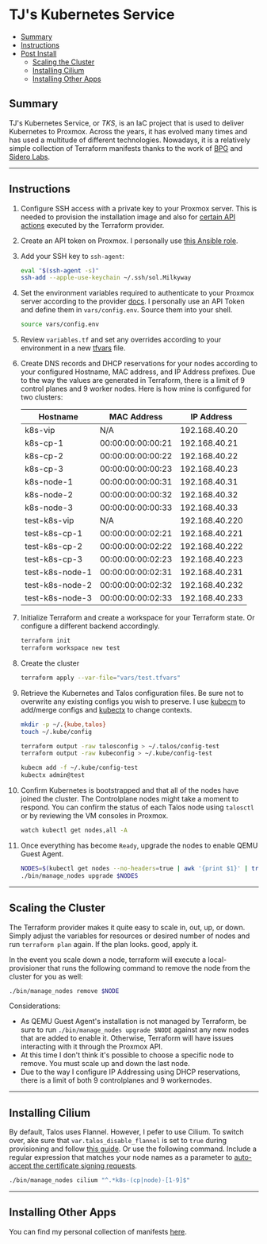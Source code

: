 # TJ's Kubernetes Service

* [Summary](#summary)
* [Instructions](#instructions)
* [Post Install](#post-install)
  * [Scaling the Cluster](#scaling-the-cluster)
  * [Installing Cilium](#installing-cilium)
  * [Installing Other Apps](#installing-other-apps)

## Summary

TJ's Kubernetes Service, or *TKS*, is an IaC project that is used to deliver Kubernetes to Proxmox. Across the years, it has evolved many times and has used a multitude of different technologies. Nowadays, it is a relatively simple collection of Terraform manifests thanks to the work of [BPG](https://github.com/bpg/terraform-provider-proxmox) and [Sidero Labs](https://github.com/siderolabs/terraform-provider-talos).

<hr>

## Instructions

1. Configure SSH access with a private key to your Proxmox server. This is needed to provision the installation image and also for [certain API actions](https://registry.terraform.io/providers/bpg/proxmox/latest/docs#api-token-authentication) executed by the Terraform provider.

2. Create an API token on Proxmox. I personally use [this Ansible role](https://github.com/zimmertr/Bootstrap-Proxmox/blob/master/roles/configure_terraform_user/tasks/main.yml).

3. Add your SSH key to `ssh-agent`:

   ```bash
   eval "$(ssh-agent -s)"
   ssh-add --apple-use-keychain ~/.ssh/sol.Milkyway
   ```

4. Set the environment variables required to authenticate to your Proxmox server according to the provider [docs](https://registry.terraform.io/providers/bpg/proxmox/latest/docs#authentication).  I personally use an API Token and define them in `vars/config.env`. Source them into your shell.

   ```bash
   source vars/config.env
   ```

5. Review `variables.tf` and set any overrides according to your environment in a new [tfvars](https://developer.hashicorp.com/terraform/language/values/variables#variable-definitions-tfvars-files) file.

6. Create DNS records and DHCP reservations for your nodes according to your configured Hostname, MAC address, and IP Address prefixes. Due to the way the values are generated in Terraform, there is a limit of 9 control planes and 9 worker nodes. Here is how mine is configured for two clusters:

   | Hostname        | MAC Address       | IP Address     |
   | --------------- | ----------------- | -------------- |
   | k8s-vip         | N/A               | 192.168.40.20  |
   | k8s-cp-1        | 00:00:00:00:00:21 | 192.168.40.21  |
   | k8s-cp-2        | 00:00:00:00:00:22 | 192.168.40.22  |
   | k8s-cp-3        | 00:00:00:00:00:23 | 192.168.40.23  |
   | k8s-node-1      | 00:00:00:00:00:31 | 192.168.40.31  |
   | k8s-node-2      | 00:00:00:00:00:32 | 192.168.40.32  |
   | k8s-node-3      | 00:00:00:00:00:33 | 192.168.40.33  |
   | test-k8s-vip    | N/A               | 192.168.40.220 |
   | test-k8s-cp-1   | 00:00:00:00:02:21 | 192.168.40.221 |
   | test-k8s-cp-2   | 00:00:00:00:02:22 | 192.168.40.222 |
   | test-k8s-cp-3   | 00:00:00:00:02:23 | 192.168.40.223 |
   | test-k8s-node-1 | 00:00:00:00:02:31 | 192.168.40.231 |
   | test-k8s-node-2 | 00:00:00:00:02:32 | 192.168.40.232 |
   | test-k8s-node-3 | 00:00:00:00:02:33 | 192.168.40.233 |

7. Initialize Terraform and create a workspace for your Terraform state. Or configure a different backend accordingly.

   ```bash
   terraform init
   terraform workspace new test
   ```

8. Create the cluster

   ```bash
   terraform apply --var-file="vars/test.tfvars"
   ```

9. Retrieve the Kubernetes and Talos configuration files. Be sure not to overwrite any existing configs you wish to preserve. I use [kubecm](https://github.com/sunny0826/kubecm) to add/merge configs and [kubectx](https://github.com/ahmetb/kubectx) to change contexts.

   ```bash
   mkdir -p ~/.{kube,talos}
   touch ~/.kube/config

   terraform output -raw talosconfig > ~/.talos/config-test
   terraform output -raw kubeconfig > ~/.kube/config-test

   kubecm add -f ~/.kube/config-test
   kubectx admin@test
   ```

10. Confirm Kubernetes is bootstrapped and that all of the nodes have joined the cluster. The Controlplane nodes might take a moment to respond. You can confirm the status of each Talos node using `talosctl` or by reviewing the VM consoles in Proxmox.

    ```bash
    watch kubectl get nodes,all -A
    ```

11. Once everything has become `Ready`, upgrade the nodes to enable QEMU Guest Agent.

    ```bash
    NODES=$(kubectl get nodes --no-headers=true | awk '{print $1}' | tr '\n' ',')
    ./bin/manage_nodes upgrade $NODES
    ```

<hr>

## Scaling the Cluster

The Terraform provider makes it quite easy to scale in, out, up, or down. Simply adjust the variables for resources or desired number of nodes and run `terraform plan` again. If the plan looks. good, apply it.

In the event you scale down a node, terraform will execute a local-provisioner that runs the following command to remove the node from the cluster for you as well:

```bash
./bin/manage_nodes remove $NODE
```

Considerations:

* As QEMU Guest Agent's installation is not managed by Terraform, be sure to run `./bin/manage_nodes upgrade $NODE` against any new nodes that are added to enable it. Otherwise, Terraform will have issues interacting with it through the Proxmox API.
* At this time I don't think it's possible to choose a specific node to remove. You must scale up and down the last node.
* Due to the way I configure IP Addressing using DHCP reservations, there is a limit of both 9 controlplanes and 9 workernodes.

<hr>

## Installing Cilium

By default, Talos uses Flannel. However, I pefer to use Cilium. To switch over, ake sure that `var.talos_disable_flannel` is set to `true` during provisioning and follow [this guide](https://www.talos.dev/v1.5/kubernetes-guides/network/deploying-cilium/). Or use the following command. Include a regular expression that matches your node names as a parameter to [auto-accept the certificate signing requests](https://github.com/postfinance/kubelet-csr-approver). 


```bash
./bin/manage_nodes cilium "^.*k8s-(cp|node)-[1-9]$"
```

<hr>

## Installing Other Apps

You can find my personal collection of manifests [here](https://github.com/zimmertr/Application-Manifests).



